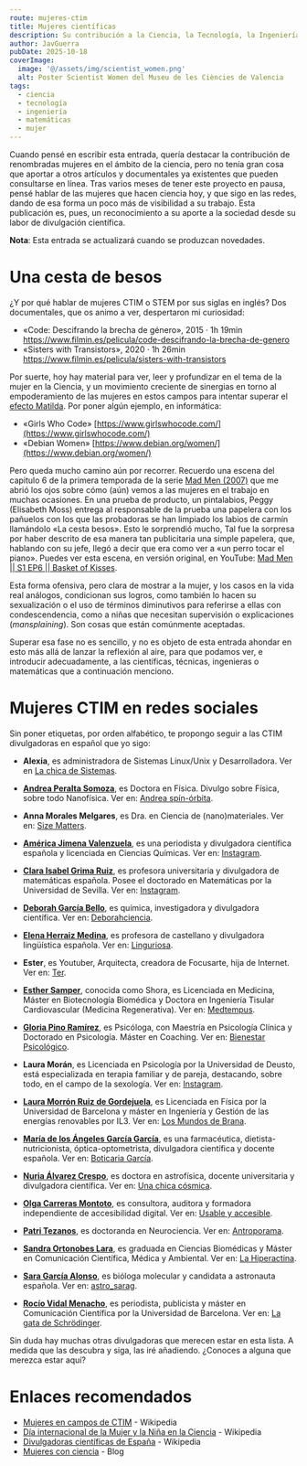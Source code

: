 ```yaml
---
route: mujeres-ctim
title: Mujeres científicas
description: Su contribución a la Ciencia, la Tecnología, la Ingeniería y las Matemáticas.
author: JavGuerra
pubDate: 2025-10-18
coverImage:
  image: '@/assets/img/scientist_women.png'
  alt: Poster Scientist Women del Museu de les Ciències de Valencia
tags: 
  - ciencia
  - tecnología
  - ingeniería
  - matemáticas
  - mujer
---
```


Cuando pensé en escribir esta entrada, quería destacar la contribución de renombradas mujeres en el ámbito de la ciencia, pero no tenía gran cosa que aportar a otros artículos y documentales ya existentes que pueden consultarse en línea. Tras varios meses de tener este proyecto en pausa, pensé hablar de las mujeres que hacen ciencia hoy, y que sigo en las redes, dando de esa forma un poco más de visibilidad a su trabajo. Esta publicación es, pues, un reconocimiento a su aporte a la sociedad desde su labor de divulgación científica.

<span class="note">**Nota**: Esta entrada se actualizará cuando se produzcan novedades.</span>

# Una cesta de besos

¿Y por qué hablar de mujeres CTIM o STEM por sus siglas en inglés? Dos documentales, que os animo a ver, despertaron mi curiosidad:

- «Code: Descifrando la brecha de género», 2015 · 1h 19min https://www.filmin.es/pelicula/code-descifrando-la-brecha-de-genero
- «Sisters with Transistors», 2020 · 1h 26min https://www.filmin.es/pelicula/sisters-with-transistors

Por suerte, hoy hay material para ver, leer y profundizar en el tema de la mujer en la Ciencia, y un movimiento creciente de sinergias en torno al empoderamiento de las mujeres en estos campos para intentar superar el [efecto Matilda](https://es.wikipedia.org/wiki/Efecto_Matilda). Por poner algún ejemplo, en informática:

- «Girls Who Code» [https://www.girlswhocode.com/](https://www.girlswhocode.com/)
- «Debian Women» [https://www.debian.org/women/](https://www.debian.org/women/)

Pero queda mucho camino aún por recorrer. Recuerdo una escena del capitulo 6 de la primera temporada de la serie [Mad Men (2007)](https://www.filmaffinity.com/es/film596790.html) que me abrió los ojos sobre cómo (aún) vemos a las mujeres en el trabajo en muchas ocasiones. En una prueba de producto, un pintalabios, Peggy (Elisabeth Moss) entrega  al responsable de la prueba una papelera con los pañuelos con los que las probadoras se han limpiado los labios de carmín llamándolo «La cesta besos». Esto le sorprendió mucho, Tal fue la sorpresa por haber descrito de esa manera tan publicitaria una simple papelera, que, hablando con su jefe, llegó a decir que era como ver a «un perro tocar el piano». Puedes ver esta escena, en versión original, en YouTube: [Mad Men || S1 EP6 || Basket of Kisses](https://youtu.be/VBaVRVzdP9M?si=UsMY-E-1q7yBMv8Q).

Esta forma ofensiva, pero clara de mostrar a la mujer, y los casos en la vida real análogos, condicionan sus logros, como también lo hacen su sexualización o el uso de términos diminutivos para referirse a ellas con condescendencia, como a niñas que necesitan supervisión o explicaciones (_mansplaining_). Son cosas que están comúnmente aceptadas.

Superar esa fase no es sencillo, y no es objeto de esta entrada ahondar en esto más allá de lanzar la reflexión al aire, para que podamos ver, e introducir adecuadamente, a las científicas, técnicas, ingenieras o matemáticas que a continuación menciono.

# Mujeres CTIM en redes sociales

Sin poner etiquetas, por orden alfabético, te propongo seguir a las CTIM divulgadoras en español que yo sigo:

- **Alexia**, es administradora de Sistemas Linux/Unix y Desarrolladora. Ver en [La chica de Sistemas](https://www.youtube.com/@lachicadesistemas).

- [**Andrea Peralta Somoza**](https://linktr.ee/andreaespinorbita), es Doctora en Física. Divulgo sobre Física, sobre todo Nanofísica. Ver en: [Andrea spín-órbita](https://www.youtube.com/@andreaespin-orbita3221).

- **Anna Morales Melgares**, es Dra. en Ciencia de (nano)materiales. Ver en: [Size Matters](https://www.youtube.com/@SizeMatters).

- [**América Jimena Valenzuela**](https://es.wikipedia.org/wiki/Am%C3%A9rica_Valenzuela), es una periodista y divulgadora científica española y licenciada en Ciencias Químicas. Ver en: [Instagram](https://www.instagram.com/a_valenzuelainsta/).

- [**Clara Isabel Grima Ruiz**](https://es.wikipedia.org/wiki/Clara_Grima), es profesora universitaria y divulgadora de matemáticas española. Posee el doctorado en Matemáticas por la Universidad de Sevilla. Ver en: [Instagram](https://www.instagram.com/claragrima/).

- [**Deborah García Bello**](https://deborahciencia.com/perfil/), es química, investigadora y divulgadora científica. Ver en: [Deborahciencia](https://instabio.cc/Deborahciencia).

- [**Elena Herraiz Medina**](https://es.wikipedia.org/wiki/Elena_Herraiz), es profesora de castellano y divulgadora lingüística española. Ver en: [Linguriosa](https://www.youtube.com/@Linguriosa).

- **Ester**,  es Youtuber, Arquitecta, creadora de Focusarte, hija de Internet. Ver en: [Ter](https://www.youtube.com/@Ter). 

- [**Esther Samper**](https://www.linkedin.com/in/esthersamper/?originalSubdomain=es), conocida como Shora, es Licenciada en Medicina, Máster en Biotecnología Biomédica y Doctora en Ingeniería Tisular Cardiovascular (Medicina Regenerativa). Ver en: [Medtempus](http://medtempus.com/).

- [**Gloria Pino Ramírez**](https://linktr.ee/bienestar_psic), es Psicóloga, con Maestría en Psicología Clínica y Doctorado en Psicología. Máster en Coaching. Ver en: [Bienestar Psicológico](https://www.instagram.com/bienestar_psic/?hl=es).

- **Laura Morán**, es Licenciada en Psicología por la Universidad de Deusto, está especializada en terapia familiar y de pareja, destacando, sobre todo, en el campo de la sexología. Ver en: [Instagram](https://www.instagram.com/lauramoranfdez/reels/).

- [**Laura Morrón Ruiz de Gordejuela**](https://www.linkedin.com/in/laura-morr%C3%B3n-ruiz-de-gordejuela-38926b8a/), es Licenciada en Física por la Universidad de Barcelona y máster en Ingeniería y Gestión de las energías renovables por IL3. Ver en: [Los Mundos de Brana](https://losmundosdebrana.com/).

- [**María de los Ángeles García García**](https://es.wikipedia.org/wiki/Boticaria_Garc%C3%ADa), es una farmacéutica, dietista-nutricionista, óptica-optometrista, divulgadora científica y docente española. Ver en: [Boticaria García](https://boticariagarcia.com/). 

- [**Nuria Álvarez Crespo**](https://www.linkedin.com/in/nalvarezcrespo), es doctora en astrofísica, docente universitaria y divulgadora científica. Ver en: [Una chica cósmica](https://www.youtube.com/@unachicacosmica/shorts).

- [**Olga Carreras Montoto**](https://olgacarreras.blogspot.com/), es consultora, auditora y formadora independiente de accesibilidad digital. Ver en: [Usable y accesible](https://www.youtube.com/@UsableyAccesible).

- [**Patri Tezanos**](https://www.linkedin.com/in/patriciatezanos), es doctoranda en Neurociencia. Ver en: [Antroporama](https://www.youtube.com/@AntroporamaDivulgacion).

- [**Sandra Ortonobes Lara**](https://www.linkedin.com/in/sandra-ortonobes), es graduada en Ciencias Biomédicas y Máster en Comunicación Científica, Médica y Ambiental. Ver en: [La Hiperactina](https://www.youtube.com/Lahiperactina).

- [**Sara García Alonso**](https://es.wikipedia.org/wiki/Sara_Garc%C3%ADa_Alonso), es bióloga molecular y candidata a astronauta española. Ver en: [astro_sarag](https://www.instagram.com/astro_sarag/?hl=es).

- [**Rocío Vidal Menacho**](https://ca.wikipedia.org/wiki/Roc%C3%ADo_Vidal_i_Menacho), es periodista, publicista y máster en Comunicación Científica por la Universidad de Barcelona. Ver en: [La gata de Schrödinger](https://www.youtube.com/@lagatadeschrodinger).

Sin duda hay muchas otras divulgadoras que merecen estar en esta lista. A medida que las descubra y siga, las iré añadiendo. ¿Conoces a alguna que merezca estar aquí?

# Enlaces recomendados

- [Mujeres en campos de CTIM](https://es.wikipedia.org/wiki/Mujeres_en_campos_de_CTIM) - Wikipedia
- [Día internacional de la Mujer y la Niña en la Ciencia](https://es.wikipedia.org/wiki/D%C3%ADa_Internacional_de_la_Mujer_y_la_Ni%C3%B1a_en_la_Ciencia) - Wikipedia
- [Divulgadoras científicas de España](https://es.wikipedia.org/wiki/Categor%C3%ADa:Divulgadoras_cient%C3%ADficas_de_Espa%C3%B1a) - Wikipedia
- [Mujeres con ciencia](https://mujeresconciencia.com/) - Blog
